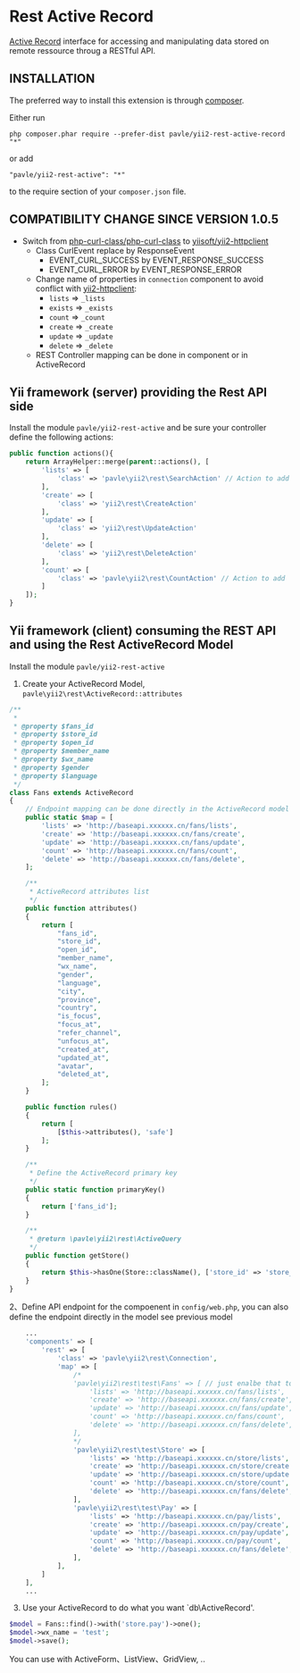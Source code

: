 Rest Active Record
==================

[Active Record](http://www.yiiframework.com/doc-2.0/guide-db-active-record.html) interface for accessing and manipulating data stored on remote ressource throug a RESTful API.

INSTALLATION
------------

The preferred way to install this extension is through [composer](http://getcomposer.org/download/).

Either run

```
php composer.phar require --prefer-dist pavle/yii2-rest-active-record "*"
```

or add

```
"pavle/yii2-rest-active": "*"
```

to the require section of your `composer.json` file.

COMPATIBILITY CHANGE SINCE VERSION 1.0.5
------------

* Switch from [php-curl-class/php-curl-class](https://github.com/php-curl-class/php-curl-class) to [yiisoft/yii2-httpclient](https://github.com/yiisoft/yii2-httpclient/)
  * Class CurlEvent replace by ResponseEvent
    * EVENT_CURL_SUCCESS by EVENT_RESPONSE_SUCCESS
    * EVENT_CURL_ERROR by EVENT_RESPONSE_ERROR
  * Change name of properties in `connection` component to avoid conflict with [yii2-httpclient](https://github.com/yiisoft/yii2-httpclient/):
    * `lists` => `_lists`
    * `exists` => `_exists`
    * `count` => `_count`
    * `create` => `_create`
    * `update` => `_update`
    * `delete` => `_delete`
  * REST Controller mapping can be done in component or in ActiveRecord

Yii framework (server) providing the Rest API side
-----

Install the module `pavle/yii2-rest-active` and be sure your controller define the following actions:

```php
public function actions(){
    return ArrayHelper::merge(parent::actions(), [
        'lists' => [
            'class' => 'pavle\yii2\rest\SearchAction' // Action to add
        ],
        'create' => [
            'class' => 'yii2\rest\CreateAction'
        ],
        'update' => [
            'class' => 'yii2\rest\UpdateAction'
        ],
        'delete' => [
            'class' => 'yii2\rest\DeleteAction'
        ],
        'count' => [
            'class' => 'pavle\yii2\rest\CountAction' // Action to add
        ]
    ]);
}
```

Yii framework (client) consuming the REST API and using the Rest ActiveRecord Model
-----

Install the module `pavle/yii2-rest-active`

1. Create your ActiveRecord Model, `pavle\yii2\rest\ActiveRecord::attributes`

```php
/**
 *
 * @property $fans_id
 * @property $store_id
 * @property $open_id
 * @property $member_name
 * @property $wx_name
 * @property $gender
 * @property $language
 */
class Fans extends ActiveRecord
{
    // Endpoint mapping can be done directly in the ActiveRecord model and/or in the Connection component.
    public static $map = [
        'lists' => 'http://baseapi.xxxxxx.cn/fans/lists',
        'create' => 'http://baseapi.xxxxxx.cn/fans/create',
        'update' => 'http://baseapi.xxxxxx.cn/fans/update',
        'count' => 'http://baseapi.xxxxxx.cn/fans/count',
        'delete' => 'http://baseapi.xxxxxx.cn/fans/delete',
    ];

    /**
     * ActiveRecord attributes list
     */
    public function attributes()
    {
        return [
            "fans_id",
            "store_id",
            "open_id",
            "member_name",
            "wx_name",
            "gender",
            "language",
            "city",
            "province",
            "country",
            "is_focus",
            "focus_at",
            "refer_channel",
            "unfocus_at",
            "created_at",
            "updated_at",
            "avatar",
            "deleted_at",
        ];
    }

    public function rules()
    {
        return [
            [$this->attributes(), 'safe']
        ];
    }

    /**
     * Define the ActiveRecord primary key
     */
    public static function primaryKey()
    {
        return ['fans_id'];
    }

    /**
     * @return \pavle\yii2\rest\ActiveQuery
     */
    public function getStore()
    {
        return $this->hasOne(Store::className(), ['store_id' => 'store_id']);
    }
}
```

2、Define API endpoint for the compoenent in `config/web.php`, you can also define the endpoint directly in the model see previous model

```php
    ...
    'components' => [
        'rest' => [
            'class' => 'pavle\yii2\rest\Connection',
            'map' => [
                /*
                'pavle\yii2\rest\test\Fans' => [ // just enalbe that to override the mapping define in the ActiveRecord model Fans.
                    'lists' => 'http://baseapi.xxxxxx.cn/fans/lists',
                    'create' => 'http://baseapi.xxxxxx.cn/fans/create',
                    'update' => 'http://baseapi.xxxxxx.cn/fans/update',
                    'count' => 'http://baseapi.xxxxxx.cn/fans/count',
                    'delete' => 'http://baseapi.xxxxxx.cn/fans/delete',
                ],
                */
                'pavle\yii2\rest\test\Store' => [
                    'lists' => 'http://baseapi.xxxxxx.cn/store/lists',
                    'create' => 'http://baseapi.xxxxxx.cn/store/create',
                    'update' => 'http://baseapi.xxxxxx.cn/store/update',
                    'count' => 'http://baseapi.xxxxxx.cn/store/count',
                    'delete' => 'http://baseapi.xxxxxx.cn/fans/delete',
                ],
                'pavle\yii2\rest\test\Pay' => [
                    'lists' => 'http://baseapi.xxxxxx.cn/pay/lists',
                    'create' => 'http://baseapi.xxxxxx.cn/pay/create',
                    'update' => 'http://baseapi.xxxxxx.cn/pay/update',
                    'count' => 'http://baseapi.xxxxxx.cn/pay/count',
                    'delete' => 'http://baseapi.xxxxxx.cn/fans/delete',
                ],
            ],
        ]
    ],
    ...
```

3. Use your ActiveRecord to do what you want `db\ActiveRecord'.

```php
$model = Fans::find()->with('store.pay')->one();
$model->wx_name = 'test';
$model->save();
```

You can use with ActiveForm、ListView、GridView, ..
